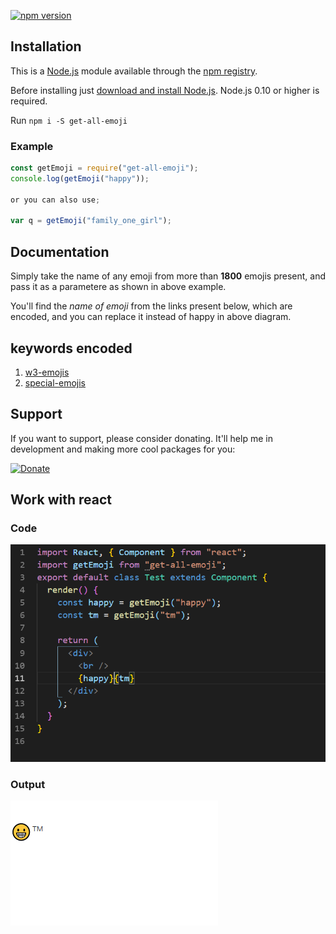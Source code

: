 [![npm version](https://badge.fury.io/js/node.svg)](https://badge.fury.io/js/node)

## Installation

This is a [Node.js](https://nodejs.org/en/) module available through the
[npm registry](https://www.npmjs.com/).

Before installing just [download and install Node.js](https://nodejs.org/en/download/).
Node.js 0.10 or higher is required.

Run `npm i -S get-all-emoji`

### Example

```javascript
const getEmoji = require("get-all-emoji");
console.log(getEmoji("happy"));

or you can also use;

var q = getEmoji("family_one_girl");
```

## Documentation

Simply take the name of any emoji from more than **1800** emojis present, and pass it as a parametere as shown in above example.

You'll find the _name of emoji_ from the links present below, which are encoded, and you can replace it instead of happy in above diagram.

## keywords encoded

1. [w3-emojis](https://www.w3schools.com/charsets/ref_emoji_smileys.asp)
2. [special-emojis](https://github.com/Anant016/npm-get-all-emoji/blob/master/list.js)

## Support

If you want to support, please consider donating. It'll help me in development and making more cool packages for you:

[![Donate](https://encrypted-tbn0.gstatic.com/images?q=tbn:ANd9GcS0yoXJ8pXkxpWSv7ACYFTVbs7NOD7rW4hnflNjiSO0hvo47mXB)](https://paypal.me/ARungta)

## Work with react

### Code

![code](Inreact.PNG)

### Output

![output](example.PNG)
